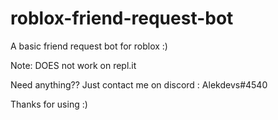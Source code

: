 # roblox-friend-request-bot

A basic friend request bot for roblox :)

Note: DOES not work on repl.it

Need anything??
Just contact me on discord : Alekdevs#4540

Thanks for using :)
